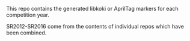 This repo contains the generated libkoki or AprilTag markers for each competition year.

SR2012-SR2016 come from the contents of individual repos which have been combined.
